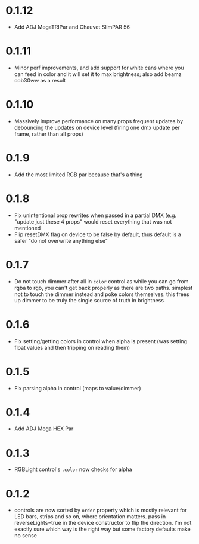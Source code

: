 # 0.1.12

* Add ADJ MegaTRIPar and Chauvet SlimPAR 56

# 0.1.11
* Minor perf improvements, and add support for white cans
  where you can feed in color and it will set it to max 
  brightness; also add beamz cob30ww as a result

# 0.1.10
* Massively improve performance on many props frequent updates
  by debouncing the updates on device level (firing one
  dmx update per frame, rather than all props)

# 0.1.9
* Add the most limited RGB par because that's a thing

# 0.1.8
* Fix unintentional prop rewrites when passed in a partial
  DMX (e.g. "update just these 4 props" would reset everything that
  was not mentioned
* Flip resetDMX flag on device to be false by default, thus
  default is a safer "do not overwrite anything else"

# 0.1.7
* Do not touch dimmer after all in `color` control as 
  while you can go from rgba to rgb, you can't get back properly
  as there are two paths. simplest not to touch the dimmer 
  instead and poke colors themselves. this frees up dimmer to be
  truly the single source of truth in brightness

# 0.1.6
* Fix setting/getting colors in control when alpha is present
  (was setting float values and then tripping on reading them)

# 0.1.5
* Fix parsing alpha in control (maps to value/dimmer)

# 0.1.4
* Add ADJ Mega HEX Par

# 0.1.3
* RGBLight control's `.color` now checks for alpha

# 0.1.2
* controls are now sorted by `order` property which is mostly 
  relevant for LED bars, strips and so on, where orientation 
  matters. pass in reverseLights=true in the device constructor
  to flip the direction. I'm not exactly sure which way is the right
  way but some factory defaults make no sense

